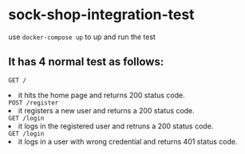 # sock-shop-integration-test
use <code>docker-compose up</code> to up and run the test

## It has 4 normal test as follows: 
  <code>GET /</code> 
  <li>it hits the home page and returns 200 status code.</li>
  <code>POST /register</code> 
  <li>it registers a new user and returns a 200 status code.</li>
  <code>GET /login</code> 
  <li>it logs in the registered user and retruns a 200 status code.</li>
  <code>GET /login</code>
  <li>it logs in a user with wrong credential and returns 401 status code.</li>

